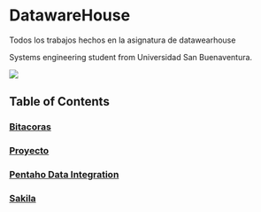 # DatawareHouse
Todos los trabajos hechos en la asignatura de datawearhouse 

Systems engineering student from Universidad San Buenaventura.

![](https://camo.githubusercontent.com/a602a804bc874ecc4b570dcaa3bcb60d6766c046/68747470733a2f2f7777772e757362626f672e6564752e636f2f6d61746c61622f696d616765732f6c6f676f5f616372656469746163696f6e2e706e67)
## Table of Contents

### [Bitacoras](https://github.com/xanaxxx/Datawharehouse/tree/master/Bitacora "Bitacora")
### [Proyecto](https://github.com/xanaxxx/Datawharehouse/tree/master/Bitacora "Proyecto")
### [Pentaho Data Integration](https://github.com/xanaxxx/Datawharehouse/tree/master/pentaho%20.ktrs "Pentaho .ktrs")
### [Sakila](https://github.com/xanaxxx/Datawharehouse/tree/master/pentaho%20.ktrs "Sakila-db")

